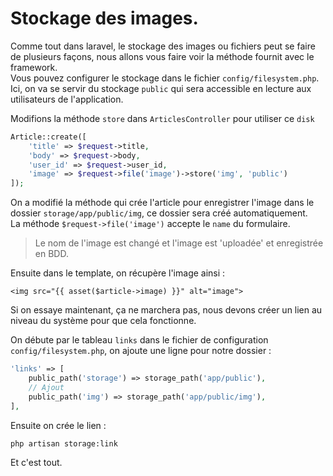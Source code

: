 # Stockage des images.

Comme tout dans laravel, le stockage des images ou fichiers peut se faire de plusieurs façons, nous allons vous faire voir la méthode fournit avec le framework.  
Vous pouvez configurer le stockage dans le fichier `config/filesystem.php`.
Ici, on va se servir du stockage `public` qui sera accessible en lecture aux utilisateurs de l'application.

Modifions la méthode `store` dans `ArticlesController` pour utiliser ce `disk`
```php
Article::create([
    'title' => $request->title,
    'body' => $request->body,
    'user_id' => $request->user_id,
    'image' => $request->file('image')->store('img', 'public')
]);
```
On a modifié la méthode qui crée l'article pour enregistrer l'image dans le dossier `storage/app/public/img`, ce dossier sera créé automatiquement.  
La méthode `$request->file('image')` accepte le `name` du formulaire. 
> Le nom de l'image est changé et l'image est 'uploadée' et enregistrée en BDD.

Ensuite dans le template, on récupère l'image ainsi : 
```blade
<img src="{{ asset($article->image) }}" alt="image">
```
Si on essaye maintenant, ça ne marchera pas, nous devons créer un lien au niveau du système pour que cela fonctionne.

On débute par le tableau `links` dans le fichier de configuration `config/filesystem.php`, on ajoute une ligne pour notre dossier : 
```php
'links' => [
    public_path('storage') => storage_path('app/public'),
    // Ajout
    public_path('img') => storage_path('app/public/img'),
],
```
Ensuite on crée le lien :
```bash
php artisan storage:link
```
Et c'est tout.
